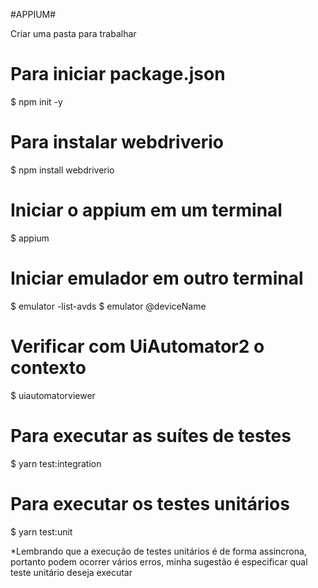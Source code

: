#APPIUM#

Criar uma pasta para trabalhar 

# Para iniciar package.json
 $ npm init -y 

# Para instalar webdriverio
 $ npm install webdriverio

# Iniciar o appium em um terminal
 $ appium

# Iniciar emulador em outro terminal
 $ emulator -list-avds
 $ emulator @deviceName

# Verificar com UiAutomator2 o contexto
 $ uiautomatorviewer


# Para executar as suítes de testes
 $ yarn test:integration

# Para executar os testes unitários
 $ yarn test:unit

*Lembrando que a execução de testes unitários é de forma assincrona, portanto podem ocorrer vários erros, minha sugestão é especificar qual teste unitário deseja executar
